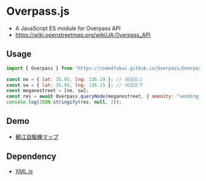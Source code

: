 # Overpass.js

- A JavaScript ES module for Overpass API
- https://wiki.openstreetmap.org/wiki/JA:Overpass_API

## Usage

```JavaScript
import { Overpass } from "https://code4fukui.github.io/Overpass/Overpass.js";

const ne = { lat: 35.95, lng: 136.19 }; // 地図右上
const sw = { lat: 35.93, lng: 136.15 }; // 地図左下
const meganestreet = [ne, sw];
const res = await Overpass.queryNode(meganestreet, { amenity: "vending_machine" });
console.log(JSON.stringify(res, null, 2));
```

## Demo

- [鯖江自販機マップ](https://code4fukui.github.io/Overpass/)

## Dependency

- [XML.js](https://github.com/code4fukui/XML)

